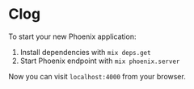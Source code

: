 # Clog

To start your new Phoenix application:

1. Install dependencies with `mix deps.get`
2. Start Phoenix endpoint with `mix phoenix.server`

Now you can visit `localhost:4000` from your browser.
